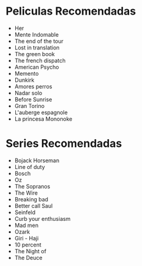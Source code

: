 # Peliculas Recomendadas

* Her
* Mente Indomable
* The end of the tour
* Lost in translation
* The green book
* The french dispatch
* American Psycho
* Memento
* Dunkirk
* Amores perros
* Nadar solo
* Before Sunrise
* Gran Torino
* L'auberge espagnole
* La princesa Mononoke

# Series Recomendadas
* Bojack Horseman
* Line of duty
* Bosch
* Oz
* The Sopranos
* The Wire
* Breaking bad
* Better call Saul
* Seinfeld
* Curb your enthusiasm
* Mad men
* Ozark
* Giri - Haji
* 10 percent
* The Night of
* The Deuce